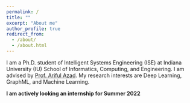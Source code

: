 ```yaml
---
permalink: /
title: ""
excerpt: "About me"
author_profile: true
redirect_from: 
  - /about/
  - /about.html
---
```




I am a Ph.D. student of Intelligent Systems Engineering (ISE) at Indiana University (IU) School of Informatics, Computing, and Engineering. I am advised by [Prof. Ariful Azad](https://arifulazad.com). My research interests are Deep Learning, GraphML, and Machine Learning.

__I am actively looking an internship for Summer 2022__
